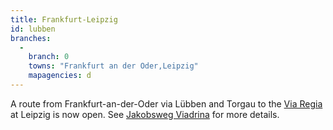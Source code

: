 ```yaml
---
title: Frankfurt-Leipzig
id: lubben
branches:
  -
    branch: 0
    towns: "Frankfurt an der Oder,Leipzig"
    mapagencies: d
---
```


A route from Frankfurt-an-der-Oder via Lübben and Torgau to the [Via Regia][0] at Leipzig is now open. See [Jakobsweg Viadrina][1] for more details.

[0]: regia.html
[1]: http://www.jakobswege-viadrina.de/texte/seite.php?id=47812